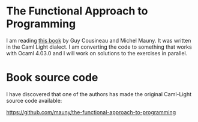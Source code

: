 # The Functional Approach to Programming

I am reading [this book](http://pauillac.inria.fr/cousineau-mauny/) by Guy Cousineau and Michel Mauny. It was written in the Caml Light dialect. I am converting the code to something that works with Ocaml 4.03.0 and I will work on solutions to the exercises in parallel.

# Book source code

I have discovered that one of the authors has made the original Caml-Light source code available:

https://github.com/mauny/the-functional-approach-to-programming
